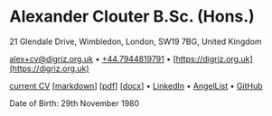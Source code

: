 # Alexander Clouter B.Sc. (Hons.)

21 Glendale Drive, Wimbledon, London, SW19 7BG, United Kingdom

[alex+cv@digriz.org.uk](mailto:alex+cv@digriz.org.uk) • [+44.7944819791](tel:+447944819791) • [https://digriz.org.uk](https://digriz.org.uk)

[current CV](https://digriz.org.uk/curriculum-vitae.md) [[markdown](https://github.com/jimdigriz/cv/releases/download/latest/cv.md)] [[pdf](https://github.com/jimdigriz/cv/releases/download/latest/cv.pdf)] [[docx](https://github.com/jimdigriz/cv/releases/download/latest/cv.docx)] • [LinkedIn](https://linkedin.com/in/alexanderclouter) • [AngelList](https://angel.co/jimdigriz) • [GitHub](https://github.com/jimdigriz/)

Date of Birth: 29th November 1980
